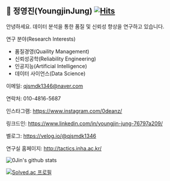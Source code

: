 ## :wave: 정영진(YoungjinJung) [![Hits](https://hits.seeyoufarm.com/api/count/incr/badge.svg?url=https%3A%2F%2Fgithub.com%2FJung0Jin&count_bg=%2379C83D&title_bg=%23555555&icon=&icon_color=%23E7E7E7&title=hits&edge_flat=false)](https://hits.seeyoufarm.com)

안녕하세요. 데이터 분석을 통한 품질 및 신뢰성 향상을 연구하고 있습니다.

연구 분야(Research Interests)
- 품질경영(Quaility Management)
- 신뢰성공학(Reliability Engineering)
- 인공지능(Artificial Intelligence)
- 데이터 사이언스(Data Science)

이메일: qjsmdk1346@naver.com

연락처: 010-4816-5687

인스타그램: https://www.instagram.com/0deanz/

링크드인: https://www.linkedin.com/in/youngjin-jung-76797a209/

벨로그: https://velog.io/@qjsmdk1346

연구실 홈페이지: http://tactics.inha.ac.kr/﻿

![0Jin's github stats](https://github-readme-stats.vercel.app/api?username=Jung0Jin&show_icons=true)

[![Solved.ac
프로필](http://mazassumnida.wtf/api/generate_badge?boj=qjsmdk1346)](https://solved.ac/qjsmdk1346)



<!--
**Jung0Jin/Jung0Jin** is a ✨ _special_ ✨ repository because its `README.md` (this file) appears on your GitHub profile.

Here are some ideas to get you started:

- 🔭 I’m currently working on ...
- 🌱 I’m currently learning ...
- 👯 I’m looking to collaborate on ...
- 🤔 I’m looking for help with ...
- 💬 Ask me about ...
- 📫 How to reach me: ...
- 😄 Pronouns: ...
- ⚡ Fun fact: ...
-->
